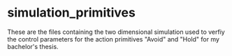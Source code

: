 # simulation_primitives

These are the files containing the two dimensional simulation used to verfiy the control parameters for the action primitives "Avoid" and "Hold" for my bachelor's thesis.
